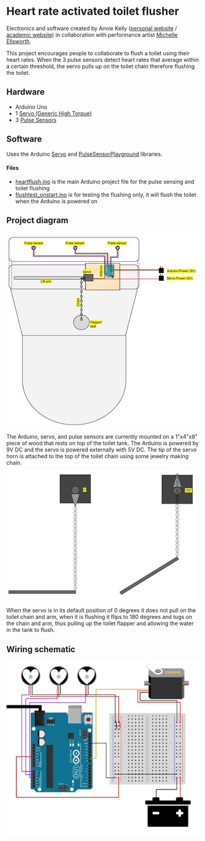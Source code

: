 # Heart rate activated toilet flusher
Electronics and software created by Annie Kelly ([personal website](http://rustynymph.com) / [academic website](http://anniekelly.me)) in collaboration with performance artist [Michelle Ellsworth](http://www.michelleellsworth.com/).

This project encourages people to collaborate to flush a toilet using their heart rates. When the 3 pulse sensors detect heart rates that average within a certain threshold, the servo pulls up on the toilet chain therefore flushing the toilet.

## Hardware  

* Arduino Uno  
* 1 [Servo (Generic High Torque)](https://www.sparkfun.com/products/11965)
* 3 [Pulse Sensors](https://pulsesensor.com/)

## Software  
Uses the Arduino [Servo](https://www.arduino.cc/en/reference/servo) and [PulseSensorPlayground](https://github.com/WorldFamousElectronics/PulseSensorPlayground) libraries.

#### Files
* [heartflush.ino](./heartflush.ino) is the main Arduino project file for the pulse sensing and toilet flushing  
* [flushtest_onstart.ino](./flushtest_onstart.ino) is for testing the flushing only, it will flush the toilet when the Arduino is powered on  

## Project diagram  
![Project diagram](./diagram.jpg)  
  
The Arduino, servo, and pulse sensors are currently mounted on a 1"x4"x8" piece of wood that rests on top of the toilet tank. The Arduino is powered by 9V DC and the servo is powered externally with 5V DC. The tip of the servo horn is attached to the top of the toilet chain using some jewelry making chain.  

![Servo and chain](./servoandchain.jpg)  

When the servo is in its default position of 0 degrees it does not pull on the toilet chain and arm, when it is flushing it flips to 180 degrees and tugs on the chain and arm, thus pulling up the toilet flapper and allowing the water in the tank to flush.  

## Wiring schematic  
![Wiring schematic](./wiring.jpg)
